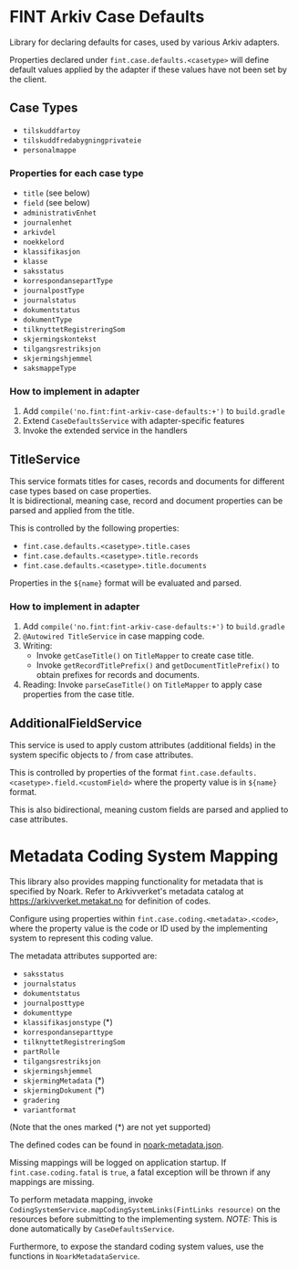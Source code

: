 # FINT Arkiv Case Defaults

Library for declaring defaults for cases, used by various Arkiv adapters.

Properties declared under `fint.case.defaults.<casetype>` will define default values
applied by the adapter if these values have not been set by the client.

## Case Types

- `tilskuddfartoy`
- `tilskuddfredabygningprivateie`
- `personalmappe`

### Properties for each case type

- `title` (see below)
- `field` (see below)
- `administrativEnhet`
- `journalenhet`
- `arkivdel`
- `noekkelord`
- `klassifikasjon`
- `klasse`
- `saksstatus`
- `korrespondansepartType`
- `journalpostType`
- `journalstatus`
- `dokumentstatus`
- `dokumentType`
- `tilknyttetRegistreringSom`
- `skjermingskontekst`
- `tilgangsrestriksjon`
- `skjermingshjemmel`
- `saksmappeType`

### How to implement in adapter

1. Add `compile('no.fint:fint-arkiv-case-defaults:+')` to `build.gradle`
2. Extend `CaseDefaultsService` with adapter-specific features
3. Invoke the extended service in the handlers

## TitleService

This service formats titles for cases, records and documents for different case types based on case properties.  
It is bidirectional, meaning case, record and document properties can be parsed and applied from the title.

This is controlled by the following properties:
- `fint.case.defaults.<casetype>.title.cases`
- `fint.case.defaults.<casetype>.title.records`
- `fint.case.defaults.<casetype>.title.documents`
 
Properties in the `${name}` format will be evaluated and parsed.

### How to implement in adapter

1. Add `compile('no.fint:fint-arkiv-case-defaults:+')` to `build.gradle`
2. `@Autowired TitleService` in case mapping code.
3. Writing: 
   - Invoke `getCaseTitle()` on `TitleMapper` to create case title.
   - Invoke `getRecordTitlePrefix()` and `getDocumentTitlePrefix()` to obtain prefixes for records and documents. 
4. Reading: Invoke `parseCaseTitle()` on `TitleMapper` to apply case properties from the case title.

## AdditionalFieldService

This service is used to apply custom attributes (additional fields) in the system specific objects
to / from case attributes.

This is controlled by properties of the format `fint.case.defaults.<casetype>.field.<customField>` where
the property value is in `${name}` format.

This is also bidirectional, meaning custom fields are parsed and applied to case attributes.

# Metadata Coding System Mapping

This library also provides mapping functionality for metadata that is specified by Noark.  Refer to Arkivverket's 
metadata catalog at https://arkivverket.metakat.no for definition of codes. 

Configure using properties within `fint.case.coding.<metadata>.<code>`, where the property value is the code or ID used
by the implementing system to represent this coding value.

The metadata attributes supported are:

- `saksstatus`
- `journalstatus`
- `dokumentstatus`
- `journalposttype`
- `dokumenttype`
- `klassifikasjonstype` (*)
- `korrespondanseparttype`
- `tilknyttetRegistreringSom`
- `partRolle`
- `tilgangsrestriksjon`
- `skjermingshjemmel`
- `skjermingMetadata` (*)
- `skjermingDokument` (*)
- `gradering`
- `variantformat`

(Note that the ones marked (*) are not yet supported)

The defined codes can be found in [noark-metadata.json](src/main/resources/noark-metadata.json).

Missing mappings will be logged on application startup.  If `fint.case.coding.fatal` is `true`, a fatal exception will 
be thrown if any mappings are missing.

To perform metadata mapping, invoke `CodingSystemService.mapCodingSystemLinks(FintLinks resource)` on the resources
before submitting to the implementing system.
*NOTE:* This is done automatically by `CaseDefaultsService`.

Furthermore, to expose the standard coding system values, use the functions in `NoarkMetadataService`.
